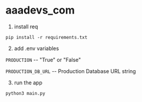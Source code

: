 # aaadevs_com

1. install req

```
pip install -r requirements.txt
```

2. add .env variables

`PRODUCTION` -- "True" or "False"

`PRODUCTION_DB_URL` -- Production Database URL string

3. run the app

```
python3 main.py
```
